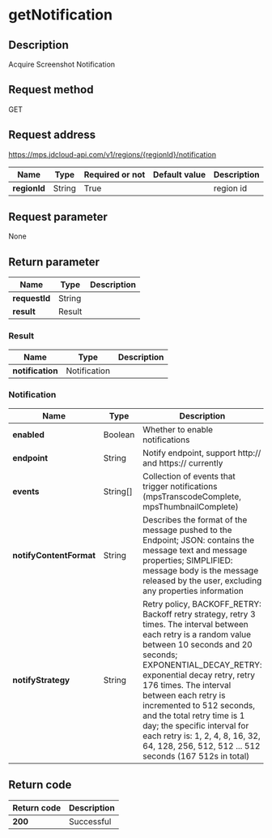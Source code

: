 # getNotification


## Description
Acquire Screenshot Notification

## Request method
GET

## Request address
https://mps.jdcloud-api.com/v1/regions/{regionId}/notification

|Name|Type|Required or not|Default value|Description|
|---|---|---|---|---|
|**regionId**|String|True||region id|

## Request parameter
None


## Return parameter
|Name|Type|Description|
|---|---|---|
|**requestId**|String||
|**result**|Result||


### <a name="Result">Result</a>
|Name|Type|Description|
|---|---|---|
|**notification**|Notification||
### <a name="Notification">Notification</a>
|Name|Type|Description|
|---|---|---|
|**enabled**|Boolean|Whether to enable notifications|
|**endpoint**|String|Notify endpoint, support http:// and https:// currently|
|**events**|String[]|Collection of events that trigger notifications (mpsTranscodeComplete, mpsThumbnailComplete)|
|**notifyContentFormat**|String|Describes the format of the message pushed to the Endpoint; JSON: contains the message text and message properties; SIMPLIFIED: message body is the message released by the user, excluding any properties information|
|**notifyStrategy**|String|Retry policy, BACKOFF_RETRY: Backoff retry strategy, retry 3 times. The interval between each retry is a random value between 10 seconds and 20 seconds; EXPONENTIAL_DECAY_RETRY: exponential decay retry, retry 176 times.  The interval between each retry is incremented to 512 seconds, and the total retry time is 1 day; the specific interval for each retry is: 1, 2, 4, 8, 16, 32, 64, 128, 256, 512, 512 ... 512 seconds (167 512s in total)|

## Return code
|Return code|Description|
|---|---|
|**200**|Successful|
